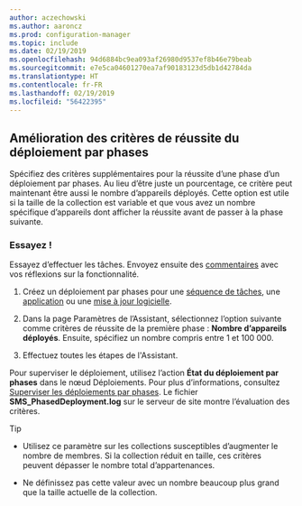 ```yaml
---
author: aczechowski
ms.author: aaroncz
ms.prod: configuration-manager
ms.topic: include
ms.date: 02/19/2019
ms.openlocfilehash: 94d6884bc9ea093af26980d9537ef8b46e79beab
ms.sourcegitcommit: e7e5ca04601270ea7af90183123d5db1d42784da
ms.translationtype: HT
ms.contentlocale: fr-FR
ms.lasthandoff: 02/19/2019
ms.locfileid: "56422395"
---
```

## <a name="bkmk_pod"></a>Amélioration des critères de réussite du déploiement par phases
<!--3555946-->

Spécifiez des critères supplémentaires pour la réussite d’une phase d’un déploiement par phases. Au lieu d’être juste un pourcentage, ce critère peut maintenant être aussi le nombre d’appareils déployés. Cette option est utile si la taille de la collection est variable et que vous avez un nombre spécifique d’appareils dont afficher la réussite avant de passer à la phase suivante.


### <a name="try-it-out"></a>Essayez !

Essayez d’effectuer les tâches. Envoyez ensuite des [commentaires](/sccm/core/understand/find-help#product-feedback) avec vos réflexions sur la fonctionnalité.

1. Créez un déploiement par phases pour une [séquence de tâches](/sccm/osd/deploy-use/create-phased-deployment-for-task-sequence), une [application](/sccm/osd/deploy-use/create-phased-deployment-for-task-sequence?toc=/sccm/app/toc.json&bc=/sccm/app/breadcrumb/toc.json) ou une [mise à jour logicielle](/sccm/osd/deploy-use/create-phased-deployment-for-task-sequence?toc=/sccm/sum/toc.json&bc=/sccm/sum/breadcrumb/toc.json).  

2. Dans la page Paramètres de l’Assistant, sélectionnez l’option suivante comme critères de réussite de la première phase : **Nombre d’appareils déployés**. Ensuite, spécifiez un nombre compris entre 1 et 100 000.  

3. Effectuez toutes les étapes de l'Assistant.  

Pour superviser le déploiement, utilisez l’action **État du déploiement par phases** dans le nœud Déploiements. Pour plus d’informations, consultez [Superviser les déploiements par phases](/sccm/osd/deploy-use/manage-monitor-phased-deployments#bkmk_monitor). Le fichier **SMS_PhasedDeployment.log** sur le serveur de site montre l’évaluation des critères.

> [!Tip]  
> - Utilisez ce paramètre sur les collections susceptibles d’augmenter le nombre de membres. Si la collection réduit en taille, ces critères peuvent dépasser le nombre total d’appartenances. 
> 
> - Ne définissez pas cette valeur avec un nombre beaucoup plus grand que la taille actuelle de la collection.  


